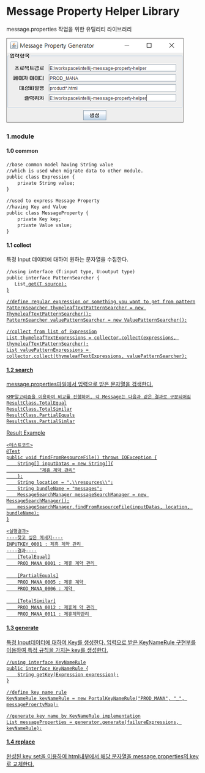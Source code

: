 # Message Property Helper Library
message.properties 작업을 위한 유틸리티 라이브러리

![alt text](./readme-resource/message-property-generator-gui-sample.png)

### 1.module

#### 1.0 common
<pre><code>//base common model having String value 
//which is used when migrate data to other module.
public class Expression {
    private String value;
}
</code></pre>
<pre><code>//used to express Message Property
//having Key and Value
public class MessageProperty {
    private Key key;
    private Value value;
}
</code></pre>

#### 1.1 collect
특정 Input 데이터에 대하여 원하는 문자열을 수집한다.
<pre><code>//using interface (T:input type, U:output type)
public interface PatternSearcher<T, U> {
   List<U> get(T source);
}
</code></pre>
<pre><code>//define regular expression or something you want to get from pattern
PatternSearcher<Expression, Expression> thymeleafTextPatternSearcher = new ThymeleafTextPatternSearcher();
PatternSearcher<Expression, Expression> valuePatternSearcher = new ValuePatternSearcher();
</code></pre>
<pre><code>//collect from list of Expression
List<Expression> thymeleafTextExpressions = collector.collect(expressions, thymeleafTextPatternSearcher);
List<Expression> valuePatternExpressions = collector.collect(thymeleafTextExpressions, valuePatternSearcher);
</code></pre>

#### 1.2 search
message.properties파일에서 입력으로 받은 문자열을 검색한다.
<pre><code>KMP알고리즘을 이용하여 비교를 진행하며, 각 Message는 다음과 같은 결과로 구분되어짐
ResultClass.TotalEqual
ResultClass.TotalSimilar
ResultClass.PartialEquals
ResultClass.PartialSimlar
</code></pre>

Result Example
<pre><code><테스트코드>
@Test
public void findFromResourceFile() throws IOException {
    String[] inputDatas = new String[]{
            "제휴 계약 관리"
    };
    String location = ".\\resources\\";
    String bundleName = "messages";
    MessageSearchManager messageSearchManager = new MessageSearchManager();
    messageSearchManager.findFromResourceFile(inputDatas, location, bundleName);
}
</code></pre>
<pre><code><실행결과>
----찾고 싶은 메세지----
INPUTKEY_0001 : 제휴 계약 관리 
----결과----
	[TotalEqual]
	PROD_MANA_0001 : 제휴 계약 관리 

	[PartialEquals]
	PROD_MANA_0005 : 제휴 계약 
	PROD_MANA_0006 : 계약 

	[TotalSimilar]
	PROD_MANA_0012 : 제휴계 약 관리 
	PROD_MANA_0011 : 제휴계약관리 
</code></pre>

#### 1.3 generate
특정 Input데이터에 대하여 Key를 생성한다. 입력으로 받은 KeyNameRule 구현부를 이용하여 특정 규칙을 가지는 key를 생성한다.
<pre><code>//using interface KeyNameRule
public interface KeyNameRule {
    String getKey(Expression expression);
}
</code></pre>
<pre><code>//define key name rule
KeyNameRule keyNameRule = new PortalKeyNameRule("PROD_MANA", "_", messageProertyMap);
</code></pre>
<pre><code>//generate key name by KeyNameRule implementation
List<MessageProperty> messageProperties = generator.generate(failureExpressions, keyNameRule);
</code></pre>

#### 1.4 replace
완성된 key set을 이용하여 html내부에서 해당 문자열을 message.properties의 key로 교체한다.
